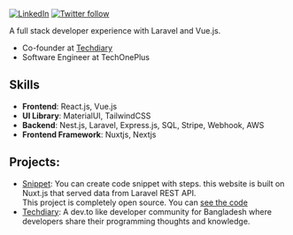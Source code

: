 [![LinkedIn](https://img.shields.io/badge/%20-Connect-black?color=14171A&labelColor=212121&logo=linkedin&logoColor=ffffff)](https://www.linkedin.com/in/shoaibbsharif)
[![Twitter follow](https://img.shields.io/twitter/follow/ShoaibBinSharif?style=social)](https://twitter.com/ShoaibBinSharif)

A full stack developer experience with Laravel and Vue.js. 

- Co-founder at [Techdiary](https://www.techdiary.dev)
- Software Engineer at TechOnePlus

## Skills
- **Frontend**: React.js, Vue.js
- **UI Library**: MaterialUI, TailwindCSS
- **Backend**: Nest.js, Laravel, Express.js, SQL, Stripe, Webhook, AWS
- **Frontend Framework**: Nuxtjs, Nextjs

## Projects:

- [Snippet](https://snippet.shoaibsharif.dev):
  You can create code snippet with steps. this website is built on Nuxt.js that served data from Laravel REST API.<br>
  This project is completely open source. You can [see the code](https://github.com/shoaibsharif/snippet_frontend)
- [Techdiary](https://www.techdiary.dev):
  A dev.to like developer community for Bangladesh where developers share their programming thoughts and knowledge.
